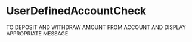 # UserDefinedAccountCheck
TO DEPOSIT AND WITHDRAW AMOUNT FROM ACCOUNT AND DISPLAY APPROPRIATE MESSAGE
